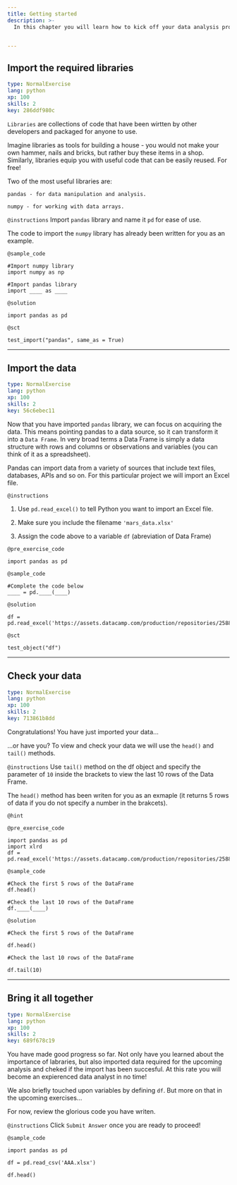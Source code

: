 ```yaml
---
title: Getting started
description: >-
  In this chapter you will learn how to kick off your data analysis project. This includes equiping your working environment with powerful libraries, importing the data you want to analyse and checking if the data import has been succesful.


---
```

## Import the required libraries

```yaml
type: NormalExercise
lang: python
xp: 100
skills: 2
key: 286ddf980c
```

`Libraries` are collections of code that have been wirtten by other developers and packaged for anyone to use.

Imagine libraries as tools for building a house - you would not make your own hammer, nails and bricks, but rather buy these items in a shop. Similarly, libraries equip you with useful code that can be easily reused. For free! 

Two of the most useful libraries are:

`pandas - for data manipulation and analysis.`

`numpy - for working with data arrays.`

`@instructions`
Import `pandas` library and name it `pd` for ease of use. 

The code to import the `numpy` library has already been written for you as an example.



`@sample_code`
```{python}
#Import numpy library
import numpy as np

#Import pandas library
import ____ as ____
```
`@solution`
```{python}
import pandas as pd
```
`@sct`
```{python}
test_import("pandas", same_as = True)
```





---
## Import the data

```yaml
type: NormalExercise
lang: python
xp: 100
skills: 2
key: 56c6ebec11
```

Now that you have imported `pandas` library, we can focus on acquiring the data. This means pointing pandas to a data source, so it can transform it into a `Data Frame`. In very broad terms a Data Frame is simply a data structure with rows and columns or observations and variables (you can think of it as a spreadsheet).

Pandas can import data from a variety of sources that include text files, databases, APIs and so on. For this particular project we will import an Excel file.

`@instructions`
1) Use `pd.read_excel()` to tell Python you want to import an Excel file.

2) Make sure you include the filename `'mars_data.xlsx'`

3) Assign the code above to a variable `df` (abreviation of Data Frame)


`@pre_exercise_code`
```{python}
import pandas as pd
```
`@sample_code`
```{python}
#Complete the code below
____ = pd.____(____)
```
`@solution`
```{python}
df = pd.read_excel('https://assets.datacamp.com/production/repositories/2588/datasets/e99d6698448d2ce8e57cb8cd504dfed305c65799/mars_data.xlsx')
```
`@sct`
```{python}
test_object("df")
```





---
## Check your data

```yaml
type: NormalExercise
lang: python
xp: 100
skills: 2
key: 713861b8dd
```

Congratulations! You have just imported your data...

...or have you? To view and check your data we will use the `head()` and `tail()` methods.

`@instructions`
Use `tail()` method on the df object and specify the parameter of `10` inside the brackets to view the last 10 rows of the Data Frame.

The `head()` method has been writen for you as an exmaple (it returns 5 rows of data if you do not specify a number in the brakcets).

`@hint`


`@pre_exercise_code`
```{python}
import pandas as pd 
import xlrd
df = pd.read_excel('https://assets.datacamp.com/production/repositories/2588/datasets/e99d6698448d2ce8e57cb8cd504dfed305c65799/mars_data.xlsx')
```
`@sample_code`
```{python}
#Check the first 5 rows of the DataFrame
df.head()

#Check the last 10 rows of the DataFrame
df.____(____)
```
`@solution`
```{python}
#Check the first 5 rows of the DataFrame

df.head()

#Check the last 10 rows of the DataFrame

df.tail(10)
```






---
## Bring it all together

```yaml
type: NormalExercise
lang: python
xp: 100
skills: 2
key: 689f678c19
```

You have made good progress so far. Not only have you learned about the importance of labraries, but also imported data required for the upcoming analysis and cheked if the import has been succesful. At this rate you will become an expierenced data analyst in no time!

We also briefly touched upon variables by defining `df`. But more on that in the upcoming exercises...

For now, review the glorious code you have writen.

`@instructions`
Click `Submit Answer` once you are ready to proceed!



`@sample_code`
```{python}
import pandas as pd

df = pd.read_csv('AAA.xlsx')

df.head()
```






